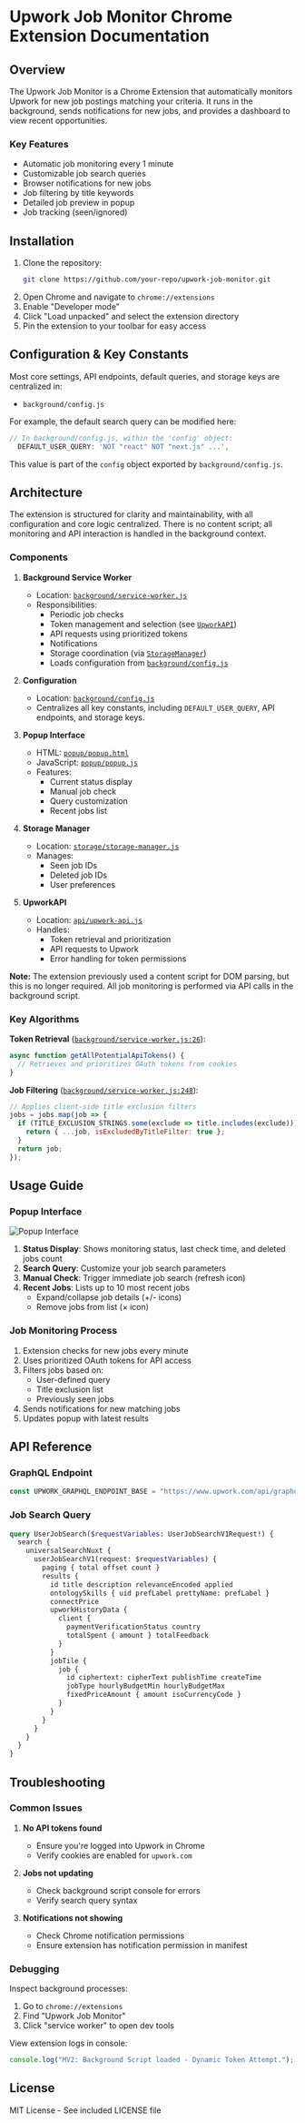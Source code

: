 # Upwork Job Monitor Chrome Extension Documentation

## Overview
The Upwork Job Monitor is a Chrome Extension that automatically monitors Upwork for new job postings matching your criteria. It runs in the background, sends notifications for new jobs, and provides a dashboard to view recent opportunities.

### Key Features
- Automatic job monitoring every 1 minute
- Customizable job search queries
- Browser notifications for new jobs
- Job filtering by title keywords
- Detailed job preview in popup
- Job tracking (seen/ignored)

## Installation
1. Clone the repository:
   ```bash
   git clone https://github.com/your-repo/upwork-job-monitor.git
   ```
2. Open Chrome and navigate to `chrome://extensions`
3. Enable "Developer mode"
4. Click "Load unpacked" and select the extension directory
5. Pin the extension to your toolbar for easy access

## Configuration & Key Constants
Most core settings, API endpoints, default queries, and storage keys are centralized in:
- `background/config.js`

For example, the default search query can be modified here:
```javascript
// In background/config.js, within the 'config' object:
  DEFAULT_USER_QUERY: 'NOT "react" NOT "next.js" ...',
```
This value is part of the `config` object exported by `background/config.js`.

## Architecture

The extension is structured for clarity and maintainability, with all configuration and core logic centralized. There is no content script; all monitoring and API interaction is handled in the background context.

### Components

1. **Background Service Worker**
   - Location: [`background/service-worker.js`](background/service-worker.js)
   - Responsibilities:
     - Periodic job checks
     - Token management and selection (see [`UpworkAPI`](api/upwork-api.js))
     - API requests using prioritized tokens
     - Notifications
     - Storage coordination (via [`StorageManager`](storage/storage-manager.js))
     - Loads configuration from [`background/config.js`](background/config.js)

2. **Configuration**
   - Location: [`background/config.js`](background/config.js)
   - Centralizes all key constants, including `DEFAULT_USER_QUERY`, API endpoints, and storage keys.

3. **Popup Interface**
   - HTML: [`popup/popup.html`](popup/popup.html)
   - JavaScript: [`popup/popup.js`](popup/popup.js)
   - Features:
     - Current status display
     - Manual job check
     - Query customization
     - Recent jobs list

4. **Storage Manager**
   - Location: [`storage/storage-manager.js`](storage/storage-manager.js)
   - Manages:
     - Seen job IDs
     - Deleted job IDs
     - User preferences

5. **UpworkAPI**
   - Location: [`api/upwork-api.js`](api/upwork-api.js)
   - Handles:
     - Token retrieval and prioritization
     - API requests to Upwork
     - Error handling for token permissions

**Note:** The extension previously used a content script for DOM parsing, but this is no longer required. All job monitoring is performed via API calls in the background script.

### Key Algorithms
**Token Retrieval** ([`background/service-worker.js:26`](background/service-worker.js:26)):
```javascript
async function getAllPotentialApiTokens() {
  // Retrieves and prioritizes OAuth tokens from cookies
}
```

**Job Filtering** ([`background/service-worker.js:248`](background/service-worker.js:248)):
```javascript
// Applies client-side title exclusion filters
jobs = jobs.map(job => {
  if (TITLE_EXCLUSION_STRINGS.some(exclude => title.includes(exclude))) {
    return { ...job, isExcludedByTitleFilter: true };
  }
  return job;
});
```

## Usage Guide
### Popup Interface
![Popup Interface](Screenshot%202025-06-04%20151441.png)

1. **Status Display**: Shows monitoring status, last check time, and deleted jobs count
2. **Search Query**: Customize your job search parameters
3. **Manual Check**: Trigger immediate job search (refresh icon)
4. **Recent Jobs**: Lists up to 10 most recent jobs
   - Expand/collapse job details (+/- icons)
   - Remove jobs from list (× icon)

### Job Monitoring Process
1. Extension checks for new jobs every minute
2. Uses prioritized OAuth tokens for API access
3. Filters jobs based on:
   - User-defined query
   - Title exclusion list
   - Previously seen jobs
4. Sends notifications for new matching jobs
5. Updates popup with latest results

## API Reference
### GraphQL Endpoint
```javascript
const UPWORK_GRAPHQL_ENDPOINT_BASE = "https://www.upwork.com/api/graphql/v1";
```

### Job Search Query
```graphql
query UserJobSearch($requestVariables: UserJobSearchV1Request!) {
  search {
    universalSearchNuxt {
      userJobSearchV1(request: $requestVariables) {
        paging { total offset count }
        results {
          id title description relevanceEncoded applied
          ontologySkills { uid prefLabel prettyName: prefLabel }
          connectPrice
          upworkHistoryData { 
            client { 
              paymentVerificationStatus country 
              totalSpent { amount } totalFeedback 
            } 
          }
          jobTile { 
            job { 
              id ciphertext: cipherText publishTime createTime 
              jobType hourlyBudgetMin hourlyBudgetMax 
              fixedPriceAmount { amount isoCurrencyCode } 
            } 
          }
        }
      }
    }
  }
}
```

## Troubleshooting
### Common Issues
1. **No API tokens found**
   - Ensure you're logged into Upwork in Chrome
   - Verify cookies are enabled for `upwork.com`

2. **Jobs not updating**
   - Check background script console for errors
   - Verify search query syntax

3. **Notifications not showing**
   - Check Chrome notification permissions
   - Ensure extension has notification permission in manifest

### Debugging
Inspect background processes:
1. Go to `chrome://extensions`
2. Find "Upwork Job Monitor"
3. Click "service worker" to open dev tools

View extension logs in console:
```javascript
console.log("MV2: Background Script loaded - Dynamic Token Attempt.");
```

## License
MIT License - See included LICENSE file
